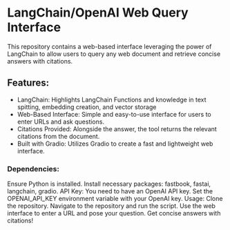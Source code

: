 # LangChain/OpenAI Web Query Interface
This repository contains a web-based interface leveraging the power of LangChain to allow users to query any web document and retrieve concise answers with citations.

## Features:
- LangChain: Highlights LangChain Functions and knowledge in text spitting, embedding creation, and vector storage
- Web-Based Interface: Simple and easy-to-use interface for users to enter URLs and ask questions.
- Citations Provided: Alongside the answer, the tool returns the relevant citations from the document.
- Built with Gradio: Utilizes Gradio to create a fast and lightweight web interface.

### Dependencies:

Ensure Python is installed.
Install necessary packages: fastbook, fastai, langchain, gradio.
API Key:
You need to have an OpenAI API key. Set the OPENAI_API_KEY environment variable with your OpenAI key.
Usage:
Clone the repository.
Navigate to the repository and run the script.
Use the web interface to enter a URL and pose your question.
Get concise answers with citations!
